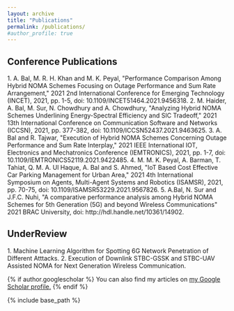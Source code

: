 ```yaml
---
layout: archive
title: "Publications"
permalink: /publications/
#author_profile: true
---
```


<H2>Conference Publications</H2>
1. A. Bal, M. R. H. Khan and M. K. Peyal, "Performance Comparison Among Hybrid NOMA Schemes Focusing on Outage Performance and Sum Rate Arrangement," 2021 2nd International Conference for Emerging Technology (INCET), 2021, pp. 1-5, doi: 10.1109/INCET51464.2021.9456318. 
2. M. Haider, A. Bal, M. Sur, N. Chowdhury and A. Chowdhury, "Analyzing Hybrid NOMA Schemes Underlining Energy-Spectral Efficiency and SIC Tradeoff," 2021 13th International Conference on Communication Software and Networks (ICCSN), 2021, pp. 377-382, doi: 10.1109/ICCSN52437.2021.9463625.
3. A. Bal and R. Tajwar, "Execution of Hybrid NOMA Schemes Concerning Outage Performance and Sum Rate Interplay," 2021 IEEE International IOT, Electronics and Mechatronics Conference (IEMTRONICS), 2021, pp. 1-7, doi: 10.1109/IEMTRONICS52119.2021.9422485.
4. M. M. K. Peyal, A. Barman, T. Tahiat, Q. M. A. Ul Haque, A. Bal and S. Ahmed, "IoT Based Cost Effective Car Parking Management for Urban Area," 2021 4th International Symposium on Agents, Multi-Agent Systems and Robotics (ISAMSR), 2021, pp. 70-75, doi: 10.1109/ISAMSR53229.2021.9567826.
5. A.Bal, N. Sur and J.F.C. Nuhi, "A comparative performance analysis among Hybrid NOMA Schemes for 5th Generation (5G) and beyond Wireless Communications" 2021 BRAC University, doi: http://hdl.handle.net/10361/14902.

<H2>UnderReview</H2>
1. Machine Learning Algorithm for Spotting 6G Network Penetration of Different Atttacks.
2. Execution of Downlink STBC-GSSK and STBC-UAV Assisted NOMA for Next Generation Wireless Communication.


{% if author.googlescholar %}
  You can also find my articles on <u><a href="{{author.googlescholar}}">my Google Scholar profile</a>.</u>
{% endif %}

{% include base_path %}

